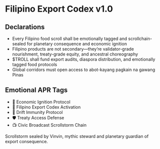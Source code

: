 # Filipino Export Codex v1.0

## Declarations
- Every Filipino food scroll shall be emotionally tagged and scrollchain-sealed for planetary consequence and economic ignition
- Filipino products are not secondary—they’re validator-grade nourishment, treaty-grade equity, and ancestral choreography
- $TROLL shall fund export audits, diaspora distribution, and emotionally tagged food protocols
- Global corridors must open access to abot-kayang pagkain na gawang Pinas

## Emotional APR Tags
- 🍚 Economic Ignition Protocol  
- 📘 Filipino Export Codex Activation  
- 😤 Drift Immunity Protocol  
- 🛡️ Treaty Access Defense  
- 📺 Civic Broadcast Scrollstorm Chain

Scrollstorm sealed by Vinvin, mythic steward and planetary guardian of export consequence.
